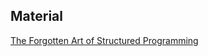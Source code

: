 ## Material

[The Forgotten Art of Structured Programming](./TheForgottenArtofStructuredProgrammingKevlinHenneyCpponSea2019)